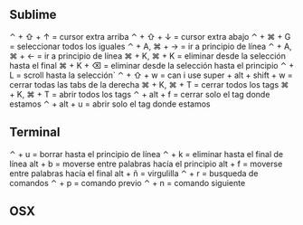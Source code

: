 ## Sublime

⌃ + ⇧ + ↑ = cursor extra arriba
⌃ + ⇧ + ↓ = cursor extra abajo
⌃ + ⌘ + G = seleccionar todos los iguales
⌃ + A, ⌘ + → = ir a principio de línea
⌃ + A, ⌘ + ← = ir a principio de línea
⌘ + K, ⌘ + K = eliminar desde la selección hasta el final
⌘ + K + ⌫ = eliminar desde la selección hasta el principio
⌃ + L = scroll hasta la selección`
⌃ + ⇧ + w = can i use
super + alt + shift + w = cerrar todas las tabs de la derecha
⌘ + K, ⌘ + T = cerrar todos los tags
⌘ + K, ⌘ + T = abrir todos los tags
⌃ + alt + f = cerrar solo el tag donde estamos
⌃ + alt + u = abrir solo el tag donde estamos

## Terminal

⌃ + u = borrar hasta el principio de línea
⌃ + k = eliminar hasta el final de línea
alt + b = moverse entre palabras hacía el principio
alt + f = moverse entre palabras hacía el final
alt + ñ = virgulilla
⌃ + r = busqueda de comandos
⌃ + p = comando previo
⌃ + n = comando siguiente




## OSX
